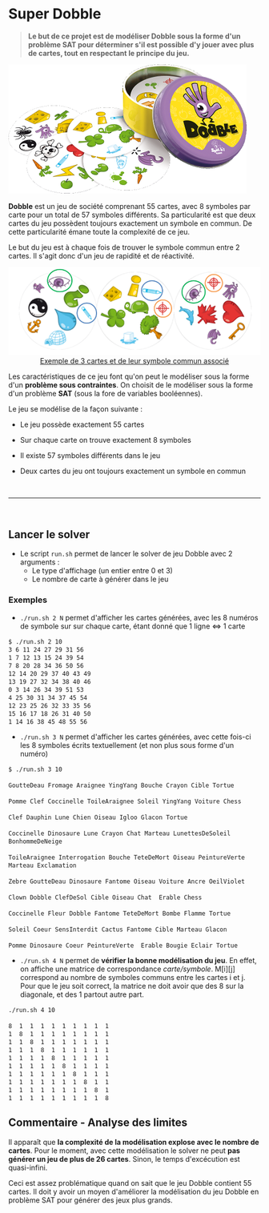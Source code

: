 #                                                   	Super Dobble



> **Le but de ce projet est de modéliser Dobble sous la forme d'un problème SAT pour déterminer s'il est possible d'y jouer avec plus de cartes, tout en respectant le principe du jeu.**



<img src="./images/dobble.png" alt="dobble" style="zoom:50%;" />



**Dobble** est un jeu de société comprenant 55 cartes, avec 8 symboles par carte pour un total de 57 symboles différents. Sa particularité est que deux cartes du jeu possèdent toujours exactement un symbole en commun. De cette particularité émane toute la complexité de ce jeu.

Le but du jeu est à chaque fois de trouver le symbole commun entre 2 cartes. Il s'agit donc d'un jeu de rapidité et de réactivité.

<p align="center">
<img src="./images/similar.png" alt="symboles communs" style="zoom:67%;" />
<ins>Exemple de 3 cartes et de leur symbole commun associé</ins>
</p>


Les caractéristiques de ce jeu font qu'on peut le modéliser sous la forme d'un **problème sous contraintes**. On choisit de le modéliser sous la forme d'un problème **SAT** (sous la fore de variables booléennes).

Le jeu se modélise de la façon suivante : 

- Le jeu possède exactement 55 cartes

- Sur chaque carte on trouve exactement 8 symboles

- Il existe 57 symboles différents dans le jeu

- Deux cartes du jeu ont toujours exactement un symbole en commun

<br/>

-------

<br/>

## Lancer le solver

- Le script ``run.sh`` permet de lancer le solver de jeu Dobble avec 2 arguments :
  - Le type d'affichage (un entier entre 0 et 3)
  - Le nombre de carte à générer dans le jeu

### Exemples

- ``./run.sh 2 N`` permet d'afficher les cartes générées, avec les 8 numéros de symbole sur sur chaque carte, étant donné que 1 ligne ⇔ 1 carte

```
$ ./run.sh 2 10
3 6 11 24 27 29 31 56 
1 7 12 13 15 24 39 54 
7 8 20 28 34 36 50 56 
12 14 20 29 37 40 43 49 
13 19 27 32 34 38 40 46 
0 3 14 26 34 39 51 53 
4 25 30 31 34 37 45 54 
12 23 25 26 32 33 35 56 
15 16 17 18 26 31 40 50 
1 14 16 38 45 48 55 56 
```

- ``./run.sh 3 N`` permet d'afficher les cartes générées, avec cette fois-ci les 8 symboles écrits textuellement (et non plus sous forme d'un numéro)

````
$ ./run.sh 3 10

GoutteDeau Fromage Araignee YingYang Bouche Crayon Cible Tortue 

Pomme Clef Coccinelle ToileAraignee Soleil YingYang Voiture Chess 

Clef Dauphin Lune Chien Oiseau Igloo Glacon Tortue 

Coccinelle Dinosaure Lune Crayon Chat Marteau LunettesDeSoleil BonhommeDeNeige 

ToileAraignee Interrogation Bouche TeteDeMort Oiseau PeintureVerte Marteau Exclamation 

Zebre GoutteDeau Dinosaure Fantome Oiseau Voiture Ancre OeilViolet 

Clown Dobble ClefDeSol Cible Oiseau Chat  Erable Chess 

Coccinelle Fleur Dobble Fantome TeteDeMort Bombe Flamme Tortue 

Soleil Coeur SensInterdit Cactus Fantome Cible Marteau Glacon 

Pomme Dinosaure Coeur PeintureVerte  Erable Bougie Eclair Tortue 
````



- ``./run.sh 4 N`` permet de **vérifier la bonne modélisation du jeu**. En effet, on affiche une matrice de correspondance *carte/symbole*. M\[i][j] correspond au nombre de symboles communs entre les cartes i et j. Pour que le jeu soit correct, la matrice ne doit avoir que des 8 sur la diagonale, et des 1 partout autre part.

````
./run.sh 4 10

8  1  1  1  1  1  1  1  1  1  
1  8  1  1  1  1  1  1  1  1  
1  1  8  1  1  1  1  1  1  1  
1  1  1  8  1  1  1  1  1  1  
1  1  1  1  8  1  1  1  1  1  
1  1  1  1  1  8  1  1  1  1  
1  1  1  1  1  1  8  1  1  1  
1  1  1  1  1  1  1  8  1  1  
1  1  1  1  1  1  1  1  8  1  
1  1  1  1  1  1  1  1  1  8  
````


## Commentaire - Analyse des limites

Il apparaît que **la complexité de la modélisation explose avec le nombre de cartes**. Pour le moment, avec cette modélisation le solver ne peut **pas générer un jeu de plus de 26 cartes**. Sinon, le temps d'excécution est quasi-infini. 

Ceci est assez problématique quand on sait que le jeu Dobble contient 55 cartes. Il doit y avoir un moyen d'améliorer la modélisation du jeu Dobble en problème SAT pour générer des jeux plus grands.

